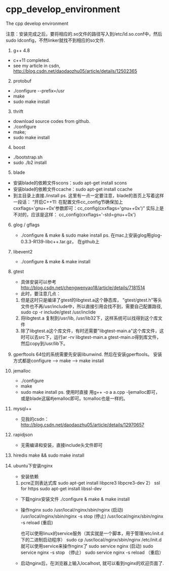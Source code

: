 cpp_develop_environment
=======================

The cpp develop environment

注意：安装完成之后，要将相应的.so文件的路径写入到/etc/ld.so.conf中，然后sudo ldconfig，不然linker就找不到相应的so文件.

1. g++ 4.8
  * c++11 completed.
  * see my article in csdn, http://blog.csdn.net/daodaozhu05/article/details/12502365

2. protobuf
  * ./configure --prefix=/usr
  * make
  * sudo make install

3. thrift
  *  download source codes from github.
  *  ./configure
  *  make;
  *  sudo make install

4. boost
  * ./bootstrap.sh
  * sudo ./b2 install

5. blade
  * 安装blade的依赖文件scons：sudo apt-get install scons
  * 安装blade的依赖文件ccache：sudo apt-get install ccache
  * 到主目录上直接./install
  ps. 这里有一点一定要注意，blade的首页上写着这样一段话：
      “开启C++11: 在配置文件cc_config节确保加上cxxflags='gnu++0x'参数即可：cc_config(cxxflags='gnu++0x')”
      实际上是不对的，应该是这样： cc_config(cxxflags='-std=gnu++0x')

6. glog / gflags
    * ./configure & make & sudo make install
  ps. 在mac上安装glog用glog-0.3.3-R139-libc++.tar.gz， 在github上
7. libevent2
    * ./configure & make & make install
8. gtest
   * 具体安装可以参考 http://blog.csdn.net/chengwenyao18/article/details/7181514
   * 此时，要注意几点：
    1. 但是这时只是编译了gtest的libgtest.a这个静态库， "gtest/gtest.h"等头文件也不再/usr/include中，所以直接引用会找不到，需要自己配置路径, sudo cp -r include/gtest /usr/inclide
    2. 将libgtest.a 复制到/usr/lib, /usr/lib32下，这样系统可以找得到这个库文件
    3. 除了libgtest.a这个库文件，有时还需要"libgtest-main.a"这个库文件，这时可以去src下，运行ar -rv libgtest-main.a gtest-main.o得到库文件，然后copy到/usr/lib下。

9. gperftools
   64位的系统需要先安装libunwind. 然后在安装gperftools。 安装方式都是configure --> make --> make install

10. jemalloc
    * ./configure
    * make
    * sudo make install
    ps. 使用时直接 用g++ -o a a.cpp -ljemalloc即可， 或是blade这届#jemalloc即可。tcmalloc也是一样的。
11. mysql++
    * 见我的csdn：http://blog.csdn.net/daodaozhu05/article/details/12970657

12. rapidjson
    * 无需编译和安装，直接include头文件即可

13. hiredis
    make && sudo make install

13. ubuntu下安装nginx
    * 安装依赖
    1) pcre正则表达式库
          sudo apt-get install libpcre3 libpcre3-dev
    2） ssl  for https
        sudo apt-get install libssl-dev
    * 下载nginx安装文件
       ./configure & make & make install
    * 操作nginx
      sudo /usr/local/nginx/sbin/nginx    (启动)
      /usr/local/nginx/sbin/nginx -s stop (停止)
      /usr/local/nginx/sbin/nginx -s reload (重启)

      也可以使用linux的service服务（其实就是一个脚本，用于管理/etc/init.d下的二进制启动程序）
       sudo cp /usr/local/nginx/sbin/nginx /etc/init.d
      就可以使用service来操作nginx了
      sudo service nginx   (启动)
      sudo service nginx -s stop  （停止）
      sudo service nginx -s reload  （重启）

    * 启动nginx后，在浏览器上输入localhost, 就可以看到nginx的欢迎页面了.
